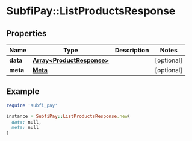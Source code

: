 # SubfiPay::ListProductsResponse

## Properties

| Name | Type | Description | Notes |
| ---- | ---- | ----------- | ----- |
| **data** | [**Array&lt;ProductResponse&gt;**](ProductResponse.md) |  | [optional] |
| **meta** | [**Meta**](Meta.md) |  | [optional] |

## Example

```ruby
require 'subfi_pay'

instance = SubfiPay::ListProductsResponse.new(
  data: null,
  meta: null
)
```

